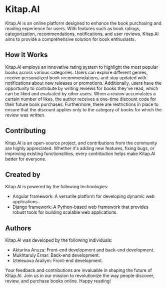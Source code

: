 # Kitap.Al

Kitap.Al is an online platform designed to enhance the book purchasing and reading experience for users. With features such as book ratings, categorization, recommendations, notifications, and user reviews, Kitap.Al aims to provide a comprehensive solution for book enthusiasts.

## How it Works

Kitap.Al employs an innovative rating system to highlight the most popular books across various categories. Users can explore different genres, receive personalized book recommendations, and stay updated with notifications about new releases or promotions. Additionally, users have the opportunity to contribute by writing reviews for books they've read, which can be liked and evaluated by other users. When a review accumulates a certain number of likes, the author receives a one-time discount code for their future book purchases. Furthermore, there are restrictions in place to ensure that the discount applies only to the category of books for which the review was written.

## Contributing

Kitap.Al is an open-source project, and contributions from the community are highly appreciated. Whether it's adding new features, fixing bugs, or improving existing functionalities, every contribution helps make Kitap.Al better for everyone.

## Created by

Kitap.Al is powered by the following technologies:

- Angular framework: A versatile platform for developing dynamic web applications.
- Django framework: A Python-based web framework that provides robust tools for building scalable web applications.

## Authors

Kitap.Al was developed by the following individuals:

- Akturina Anuza: Front-end development and back-end development.
- Mukhtaruly Ernar: Back-end development.
- Izteleuova Arailym: Front-end development.

Your feedback and contributions are invaluable in shaping the future of KItap.Al. Join us in our mission to revolutionize the way people discover, review, and purchase books online. Happy reading!
